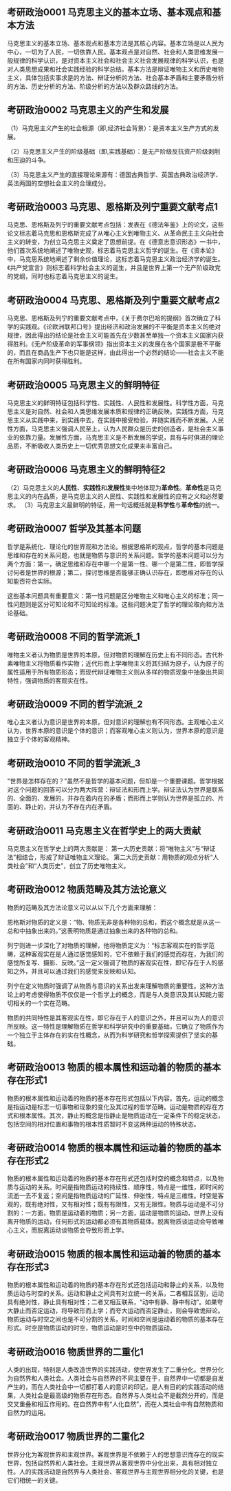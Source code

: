 ## 考研政治0001 马克思主义的基本立场、基本观点和基本方法
马克思主义的基本立场、基本观点和基本方法是其核心内容。基本立场是以人民为中心，一切为了人民，一切依靠人民。基本观点是对自然、社会和人类思维发展一般规律的科学认识，是对资本主义社会和社会主义社会发展规律的科学认识，也是对人类思想成果和社会实践经验的科学总结。基本方法是辩证唯物主义和历史唯物主义，具体包括实事求是的方法、辩证分析的方法、社会基本矛盾和主要矛盾分析的方法、历史分析的方法、阶级分析的方法以及群众路线的方法。

## 考研政治0002 马克思主义的产生和发展
（1）马克思主义产生的社会根源（即,经济社会背景）：是资本主义生产方式的发展。

（2）马克思主义产生的阶级基础（即,实践基础）：是无产阶级反抗资产阶级剥削和压迫的斗争。

（3）马克思主义产生的直接理论来源有：德国古典哲学、英国古典政治经济学、英法两国的空想社会主义的合理成分。

## 考研政治0003 马克思、恩格斯及列宁重要文献考点1
马克思、恩格斯及列宁的重要文献考点包括：发表在《德法年鉴》上的论文，这些论文标志着马克思和恩格斯完成了从唯心主义到唯物主义、从革命民主主义向社会主义的转变，为创立马克思主义奠定了思想前提。在《德意志意识形态》一书中，他们首次系统地阐述了唯物史观，标志着马克思主义哲学的诞生。在《资本论》中，马克思系统地阐述了剩余价值理论，这标志着马克思主义政治经济学的诞生。《共产党宣言》则标志着科学社会主义的诞生，并且是世界上第一个无产阶级政党的党纲，同时也标志着马克思主义的诞生。

## 考研政治0004 马克思、恩格斯及列宁重要文献考点2
马克思、恩格斯及列宁的重要文献考点中，《关于费尔巴哈的提纲》首次确立了科学的实践观。《论欧洲联邦口号》提出经济和政治发展的不平衡是资本主义的绝对规律，因此得出的结论是社会主义可能首先在少数甚至单独一个资本主义国家内获得胜利。《无产阶级革命的军事纲领》指出资本主义的发展在各个国家是极不平衡的，而且在商品生产下也只能是这样，由此得出一个必然的结论——社会主义不能在所有国家内同时获得胜利。

## 考研政治0005 马克思主义的鲜明特征
马克思主义的鲜明特征包括科学性、实践性、人民性和发展性。科学性方面，马克思主义是对自然、社会和人类思维发展本质和规律的正确反映。实践性方面，马克思主义从实践中来，到实践中去，在实践中接受检验，并随实践而不断发展。人民性方面，马克思主义强调人民至上，认为人民群众是历史的创造者，是社会主义事业的依靠力量。发展性方面，马克思主义是不断发展的学说，具有与时俱进的理论品质，不断吸收人类历史上一切优秀思想文化成果来丰富自己。

## 考研政治0006 马克思主义的鲜明特征2
（2）马克思主义的**人民性**、**实践性**和**发展性**集中地体现为**革命性**。**革命性**是马克思主义的内在品质，是马克思主义的人民性、实践性和发展性的应有之义和必然要求。
（3）马克思主义最鲜明的特征，用一句话概括就是**科学性**与**革命性**的统一。

## 考研政治0007 哲学及其基本问题
哲学是系统化、理论化的世界观和方法论。根据恩格斯的观点，哲学的基本问题是思维和存在的关系问题，也就是物质与意识的关系问题。哲学的基本问题可以分为两个方面：第一，确定思维和存在中哪一个是第一性、哪一个是第二性，即哲学探讨何者是世界的根源；第二，探讨思维是否能够正确认识存在，即思维对存在的认知能否符合实际。

这些基本问题具有重要意义：第一性问题是区分唯物主义和唯心主义的标准；同一性问题则是区分可知论和不可知论的标准。这些问题决定了哲学的理论取向和方法论基础。

## 考研政治0008 不同的哲学流派_1
唯物主义者认为物质是世界的本原，但对物质的理解在历史上有不同形态。古代朴素唯物主义将物质看作实物；近代形而上学唯物主义将其归结为原子，认为原子的属性适用于所有物质形态；而现代辩证唯物主义则从多样的物质现象中抽象出共同特性，强调物质的客观实在性。

## 考研政治0009 不同的哲学流派_2
唯心主义者认为意识是世界的本原，但对意识的理解也有不同形态。主观唯心主义认为，世界本原的意识是个体的意识；而客观唯心主义则认为，世界本原的意识是独立于个体的客观精神。

## 考研政治0010 不同的哲学流派_3
"世界是怎样存在的？"虽然不是哲学的基本问题，但却是一个重要课题。哲学根据对这个问题的回答可以分为两大阵营：辩证法和形而上学。辩证法认为世界是联系的、全面的、发展的，并存在着内在的矛盾；而形而上学则认为世界是孤立的、片面的、静止的，并认为不存在内在矛盾。

## 考研政治0011 马克思主义在哲学史上的两大贡献
马克思主义在哲学史上的两大贡献是：
第一大历史贡献：将“唯物主义”与“辩证法”相结合，形成了辩证唯物主义理论。
第二大历史贡献：用物质的观点分析“人类社会”和“人类历史”，创立了历史唯物主义。

## 考研政治0012 物质范畴及其方法论意义
物质的范畴及其方法论意义可以从以下几个方面来理解：

恩格斯对物质的定义是：“物、物质无非是各种物的总和，而这个概念就是从这一总和中抽象出来的。”这表明物质是通过抽象出来的各种物的总和。

列宁则进一步深化了对物质的理解，他将物质定义为：“标志客观实在的哲学范畴，这种客观实在是人通过感觉感知的，它不依赖于我们的感觉而存在，为我们的感觉所复写、摄影、反映。”这一定义强调了物质的客观实在性，即它存在于人的感知之外，并且可以通过我们的感觉来反映和认知。

列宁在定义物质时强调了从物质与意识的关系出发来理解物质的重要性。这种方法论上的考虑使得物质不仅仅是一个哲学上的概念，而是与人类意识及其认知能力密切相关的一个实在范畴。

物质的共同特性是其客观实在性，即它存在于人的意识之外，并且可以为人的意识所反映。这一特性是理解物质在哲学和科学研究中的重要基础，它确立了物质作为一个独立于主体存在的实在性概念，从而为科学研究和哲学探索提供了坚实的基础。

## 考研政治0013 物质的根本属性和运动着的物质的基本存在形式1

物质的根本属性和运动着的物质的基本存在形式包括以下内容。首先，运动的概念是指运动是标志一切事物和现象的变化及其过程的哲学范畴。运动是物质的存在方式和根本属性。其次，静止的概念是指静止是物质运动在一定条件下的稳定状态，包括空间的相对位置和事物的根本性质暂时不变这两种运动的特殊状态。

## 考研政治0014 物质的根本属性和运动着的物质的基本存在形式2

物质的根本属性和运动着的物质的基本存在形式还包括时空的概念和特点，以及物质与运动的关系。时间是指物质运动的持续性、顺序性，特点是一维性，即时间的流逝一去不复返；空间是指物质运动的广延性、伸张性，特点是三维性。时空是客观的，既有绝对性，又有相对性；既有有限性，又有无限性。物质与运动是不可分割的：一方面，物质是运动着的物质；另一方面，运动是物质的运动，世界上没有离开物质的运动，任何形式的运动都必须有其物质载体。脱离物质谈运动会导致唯心主义，而脱离运动谈物质会导致形而上学。

## 考研政治0015 物质的根本属性和运动着的物质的基本存在形式3

物质的根本属性和运动着的物质的基本存在形式还包括运动和静止的关系，以及物质运动与时空的关系。运动和静止之间具有对立统一的关系，二者相互区别，运动具有绝对性，静止具有相对性；二者又相互联系，“动中有静、静中有动”。如果夸大静止而否定运动，将导致形而上学；而夸大运动而否定静止，则会导致诡辩论。物质运动与时空之间也是不可分割的关系，时间和空间是运动着的物质的基本存在形式。时空是物质运动的时空，物质运动是时空中的物质运动。



## 考研政治0016 物质世界的二重化1

人类的出现，特别是人类改造世界的实践活动，使世界发生了二重分化。世界分化为自然界和人类社会。人类社会与自然界的不同主要在于，自然界中一切都是自发产生的，而在人类社会中一切都打着人的意识的印记，是人有目的的实践活动的结果，人类社会是最高级的物质存在形态。自然界与人类社会不是截然分开的，而是交叉重叠和相互作用的。在自然界中有“人化自然”，而在人类社会中有自然物质和自然力的运用。

## 考研政治0017 物质世界的二重化2

世界分化为客观世界和主观世界。客观世界是不依赖于人的思想意识而存在的现实世界，包括自然界和人类社会。主观世界从客观世界中分化出来，具有相对独立性。人的实践活动是自然界与人类社会、客观世界与主观世界相分化的关键，也是它们相统一的关键。
